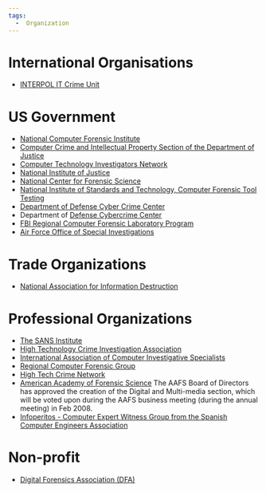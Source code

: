 ```yaml
---
tags:
  -  Organization
---
```

# International Organisations

- [INTERPOL IT Crime
  Unit](http://www.interpol.int/Public/TechnologyCrime/default.asp)

# US Government

- [National Computer Forensic
  Institute](national_computer_forensic_institute.md)
- [Computer Crime and Intellectual Property Section of the Department of
  Justice](http://cybercrime.gov/)
- [Computer Technology Investigators Network](http://www.ctin.org)
- [National Institute of Justice](http://www.ojp.usdoj.gov/nij/)
- [National Center for Forensic Science](http://ncfs.ucf.edu/)
- [National Institute of Standards and Technology, Computer Forensic
  Tool Testing](http://www.cftt.nist.gov/)
- [Department of Defense Cyber Crime Center](http://www.dc3.mil/)
- Department of [Defense Cybercrime
  Center](defense_cybercrime_center.md)
- [FBI Regional Computer Forensic Laboratory
  Program](http://www.rcfl.gov/)
- [Air Force Office of Special Investigations](http://www.osi.af.mil/)

# Trade Organizations

- [National Association for Information
  Destruction](http://www.naidonline.org/)

# Professional Organizations

- [The SANS Institute](http://www.sans.org/)
- [High Technology Crime Investigation
  Association](http://www.htcia.org/)
- [International Association of Computer Investigative
  Specialists](http://www.iacis.com/)
- [Regional Computer Forensic Group](http://www.rcfg.org/)
- [High Tech Crime Network](http://www.htcn.org/)
- [American Academy of Forensic Science](http://www.aafs.org/) The AAFS
  Board of Directors has approved the creation of the Digital and
  Multi-media section, which will be voted upon during the AAFS business
  meeting (during the annual meeting) in Feb 2008.
- [Infoperitos - Computer Expert Witness Group from the Spanish Computer
  Engineers Association](http://www.infoperitos.com/)

# Non-profit

- [Digital Forensics Association
  (DFA)](http://www.digitalforensicsassociation.org/)

